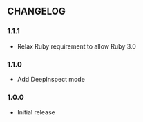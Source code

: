 ## CHANGELOG

### 1.1.1

* Relax Ruby requirement to allow Ruby 3.0

### 1.1.0

* Add DeepInspect mode

### 1.0.0

* Initial release

